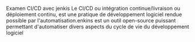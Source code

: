 Examen CI/CD avec jenkis
Le CI/CD ou intégration continue/livraison ou déploiement continu, est une pratique de développement logiciel rendue possible par l'automatisation.enkins est un outil open-source puissant permettant d'automatiser divers aspects du cycle de vie du développement logiciel
